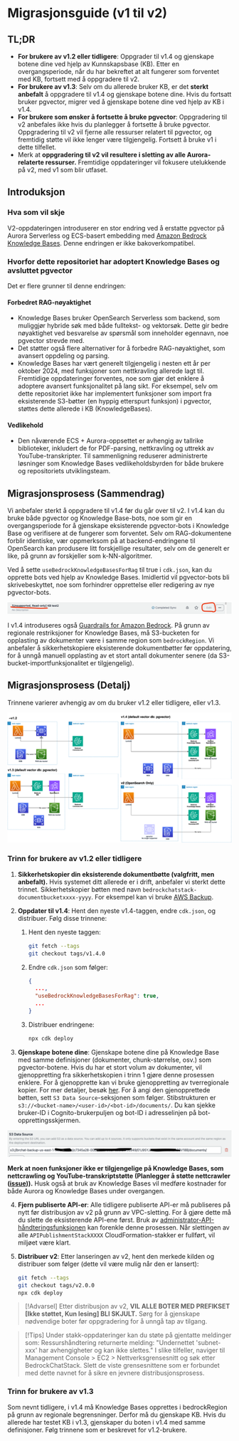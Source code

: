 # Migrasjonsguide (v1 til v2)

## TL;DR

- **For brukere av v1.2 eller tidligere**: Oppgrader til v1.4 og gjenskape botene dine ved hjelp av Kunnskapsbase (KB). Etter en overgangsperiode, når du har bekreftet at alt fungerer som forventet med KB, fortsett med å oppgradere til v2.
- **For brukere av v1.3**: Selv om du allerede bruker KB, er det **sterkt anbefalt** å oppgradere til v1.4 og gjenskape botene dine. Hvis du fortsatt bruker pgvector, migrer ved å gjenskape botene dine ved hjelp av KB i v1.4.
- **For brukere som ønsker å fortsette å bruke pgvector**: Oppgradering til v2 anbefales ikke hvis du planlegger å fortsette å bruke pgvector. Oppgradering til v2 vil fjerne alle ressurser relatert til pgvector, og fremtidig støtte vil ikke lenger være tilgjengelig. Fortsett å bruke v1 i dette tilfellet.
- Merk at **oppgradering til v2 vil resultere i sletting av alle Aurora-relaterte ressurser.** Fremtidige oppdateringer vil fokusere utelukkende på v2, med v1 som blir utfaset.

## Introduksjon

### Hva som vil skje

V2-oppdateringen introduserer en stor endring ved å erstatte pgvector på Aurora Serverless og ECS-basert embedding med [Amazon Bedrock Knowledge Bases](https://docs.aws.amazon.com/bedrock/latest/userguide/knowledge-base.html). Denne endringen er ikke bakoverkompatibel.

### Hvorfor dette repositoriet har adoptert Knowledge Bases og avsluttet pgvector

Det er flere grunner til denne endringen:

#### Forbedret RAG-nøyaktighet

- Knowledge Bases bruker OpenSearch Serverless som backend, som muliggjør hybride søk med både fulltekst- og vektorsøk. Dette gir bedre nøyaktighet ved besvarelse av spørsmål som inneholder egennavn, noe pgvector strevde med.
- Det støtter også flere alternativer for å forbedre RAG-nøyaktighet, som avansert oppdeling og parsing.
- Knowledge Bases har vært generelt tilgjengelig i nesten ett år per oktober 2024, med funksjoner som nettkravling allerede lagt til. Fremtidige oppdateringer forventes, noe som gjør det enklere å adoptere avansert funksjonalitet på lang sikt. For eksempel, selv om dette repositoriet ikke har implementert funksjoner som import fra eksisterende S3-bøtter (en hyppig etterspurt funksjon) i pgvector, støttes dette allerede i KB (KnowledgeBases).

#### Vedlikehold

- Den nåværende ECS + Aurora-oppsettet er avhengig av tallrike biblioteker, inkludert de for PDF-parsing, nettkravling og uttrekk av YouTube-transkripter. Til sammenligning reduserer administrerte løsninger som Knowledge Bases vedlikeholdsbyrden for både brukere og repositoriets utviklingsteam.

## Migrasjonsprosess (Sammendrag)

Vi anbefaler sterkt å oppgradere til v1.4 før du går over til v2. I v1.4 kan du bruke både pgvector og Knowledge Base-bots, noe som gir en overgangsperiode for å gjenskape eksisterende pgvector-bots i Knowledge Base og verifisere at de fungerer som forventet. Selv om RAG-dokumentene forblir identiske, vær oppmerksom på at backend-endringene til OpenSearch kan produsere litt forskjellige resultater, selv om de generelt er like, på grunn av forskjeller som k-NN-algoritmer.

Ved å sette `useBedrockKnowledgeBasesForRag` til true i `cdk.json`, kan du opprette bots ved hjelp av Knowledge Bases. Imidlertid vil pgvector-bots bli skrivebeskyttet, noe som forhindrer opprettelse eller redigering av nye pgvector-bots.

![](../imgs/v1_to_v2_readonly_bot.png)

I v1.4 introduseres også [Guardrails for Amazon Bedrock](https://aws.amazon.com/jp/bedrock/guardrails/). På grunn av regionale restriksjoner for Knowledge Bases, må S3-bucketen for opplasting av dokumenter være i samme region som `bedrockRegion`. Vi anbefaler å sikkerhetskopiere eksisterende dokumentbøtter før oppdatering, for å unngå manuell opplasting av et stort antall dokumenter senere (da S3-bucket-importfunksjonalitet er tilgjengelig).

## Migrasjonsprosess (Detalj)

Trinnene varierer avhengig av om du bruker v1.2 eller tidligere, eller v1.3.

![](../imgs/v1_to_v2_arch.png)

### Trinn for brukere av v1.2 eller tidligere

1. **Sikkerhetskopier din eksisterende dokumentbøtte (valgfritt, men anbefalt).** Hvis systemet ditt allerede er i drift, anbefaler vi sterkt dette trinnet. Sikkerhetskopier bøtten med navn `bedrockchatstack-documentbucketxxxx-yyyy`. For eksempel kan vi bruke [AWS Backup](https://docs.aws.amazon.com/aws-backup/latest/devguide/s3-backups.html).

2. **Oppdater til v1.4**: Hent den nyeste v1.4-taggen, endre `cdk.json`, og distribuer. Følg disse trinnene:

   1. Hent den nyeste taggen:
      ```bash
      git fetch --tags
      git checkout tags/v1.4.0
      ```
   2. Endre `cdk.json` som følger:
      ```json
      {
        ...,
        "useBedrockKnowledgeBasesForRag": true,
        ...
      }
      ```
   3. Distribuer endringene:
      ```bash
      npx cdk deploy
      ```

3. **Gjenskape botene dine**: Gjenskape botene dine på Knowledge Base med samme definisjoner (dokumenter, chunk-størrelse, osv.) som pgvector-botene. Hvis du har et stort volum av dokumenter, vil gjenoppretting fra sikkerhetskopien i trinn 1 gjøre denne prosessen enklere. For å gjenopprette kan vi bruke gjenoppretting av tverregionale kopier. For mer detaljer, besøk [her](https://docs.aws.amazon.com/aws-backup/latest/devguide/restoring-s3.html). For å angi den gjenopprettede bøtten, sett `S3 Data Source`-seksjonen som følger. Stibstrukturen er `s3://<bucket-name>/<user-id>/<bot-id>/documents/`. Du kan sjekke bruker-ID i Cognito-brukerpuljen og bot-ID i adresselinjen på bot-opprettingsskjermen.

![](../imgs/v1_to_v2_KB_s3_source.png)

**Merk at noen funksjoner ikke er tilgjengelige på Knowledge Bases, som nettcrawling og YouTube-transkriptstøtte (Planlegger å støtte nettcrawler ([issue](https://github.com/aws-samples/bedrock-chat/issues/557))).** Husk også at bruk av Knowledge Bases vil medføre kostnader for både Aurora og Knowledge Bases under overgangen.

4. **Fjern publiserte API-er**: Alle tidligere publiserte API-er må publiseres på nytt før distribusjon av v2 på grunn av VPC-sletting. For å gjøre dette må du slette de eksisterende API-ene først. Bruk av [administrator-API-håndteringsfunksjonen](../ADMINISTRATOR_nb-NO.md) kan forenkle denne prosessen. Når slettingen av alle `APIPublishmentStackXXXX` CloudFormation-stakker er fullført, vil miljøet være klart.

5. **Distribuer v2**: Etter lanseringen av v2, hent den merkede kilden og distribuer som følger (dette vil være mulig når den er lansert):
   ```bash
   git fetch --tags
   git checkout tags/v2.0.0
   npx cdk deploy
   ```

> [!Advarsel]
> Etter distribusjon av v2, **VIL ALLE BOTER MED PREFIKSET [Ikke støttet, Kun lesing] BLI SKJULT.** Sørg for å gjenskape nødvendige boter før oppgradering for å unngå tap av tilgang.

> [!Tips]
> Under stakk-oppdateringer kan du støte på gjentatte meldinger som: Ressurshåndtering returnerte melding: "Undernettet 'subnet-xxx' har avhengigheter og kan ikke slettes." I slike tilfeller, naviger til Management Console > EC2 > Nettverksgrensesnitt og søk etter BedrockChatStack. Slett de viste grensesnittene som er forbundet med dette navnet for å sikre en jevnere distribusjonsprosess.

### Trinn for brukere av v1.3

Som nevnt tidligere, i v1.4 må Knowledge Bases opprettes i bedrockRegion på grunn av regionale begrensninger. Derfor må du gjenskape KB. Hvis du allerede har testet KB i v1.3, gjenskaper du boten i v1.4 med samme definisjoner. Følg trinnene som er beskrevet for v1.2-brukere.